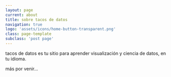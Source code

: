 ```yaml
---
layout: page
current: about
title: sobre tacos de datos
navigation: true
logo: 'assets/icons/home-button-transparent.png'
class: page-template
subclass: 'post page'
---
```


tacos de datos es tu sitio para aprender visualización y ciencia de datos, en tu idioma.

más por venir...
